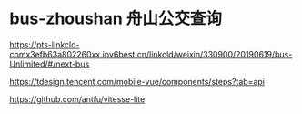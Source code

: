 # bus-zhoushan 舟山公交查询

https://pts-linkcld-comx3efb63a802260xx.ipv6best.cn/linkcld/weixin/330900/20190619/bus-Unlimited/#/next-bus

https://tdesign.tencent.com/mobile-vue/components/steps?tab=api

https://github.com/antfu/vitesse-lite
